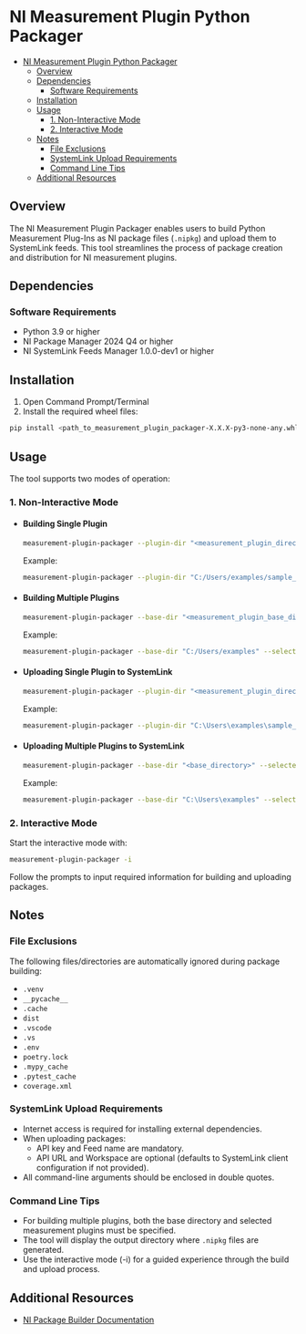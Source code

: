 # NI Measurement Plugin Python Packager

- [NI Measurement Plugin Python Packager](#ni-measurement-plugin-python-packager)
  - [Overview](#overview)
  - [Dependencies](#dependencies)
    - [Software Requirements](#software-requirements)
  - [Installation](#installation)
  - [Usage](#usage)
    - [1. Non-Interactive Mode](#1-non-interactive-mode)
    - [2. Interactive Mode](#2-interactive-mode)
  - [Notes](#notes)
    - [File Exclusions](#file-exclusions)
    - [SystemLink Upload Requirements](#systemlink-upload-requirements)
    - [Command Line Tips](#command-line-tips)
  - [Additional Resources](#additional-resources)

## Overview

The NI Measurement Plugin Packager enables users to build Python Measurement Plug-Ins as NI package files (`.nipkg`) and upload them to SystemLink feeds. This tool streamlines the process of package creation and distribution for NI measurement plugins.

## Dependencies

### Software Requirements

- Python 3.9 or higher
- NI Package Manager 2024 Q4 or higher
- NI SystemLink Feeds Manager 1.0.0-dev1 or higher

## Installation

1. Open Command Prompt/Terminal
2. Install the required wheel files:

```bash
pip install <path_to_measurement_plugin_packager-X.X.X-py3-none-any.whl> <path_to_nisystemlink_feeds_manager-X.X.X-py3-none-any.whl>
```

## Usage

The tool supports two modes of operation:

### 1. Non-Interactive Mode

- #### Building Single Plugin

  ```bash
  measurement-plugin-packager --plugin-dir "<measurement_plugin_directory>"
  ```

  Example:

  ```bash
  measurement-plugin-packager --plugin-dir "C:/Users/examples/sample_measurement"
  ```

- #### Building Multiple Plugins

  ```bash
  measurement-plugin-packager --base-dir "<measurement_plugin_base_directory>" --selected-meas-plugins "<plugin1,plugin2>"
  ```
  
  Example:
  
  ```bash
  measurement-plugin-packager --base-dir "C:/Users/examples" --selected-meas-plugins "sample_measurement,test_measurement"
  ```

- #### Uploading Single Plugin to SystemLink

  ```bash
  measurement-plugin-packager --plugin-dir "<measurement_plugin_directory>" --upload-packages --api-url "<systemlink_api_url>" --api-key "<api_key>" --workspace   "<workspace_name>" --feed-name "<feed_name>"
  ```
  
  Example:
  
  ```bash
  measurement-plugin-packager --plugin-dir "C:\Users\examples\sample_measurement" --upload-packages --api-url "https://dev-api.lifecyclesolutions.ni.com/"   --api-key "123234" --workspace "sample_workspace" --feed-name "example_feed"
  ```

- #### Uploading Multiple Plugins to SystemLink

  ```bash
  measurement-plugin-packager --base-dir "<base_directory>" --selected-meas-plugins "<plugin1,plugin2>" --upload-packages --api-url "<systemlink_api_url>"   --api-key "<api_key>" --workspace "<workspace_name>" --feed-name "<feed_name>"
  ```
  
  Example:
  
  ```bash
  measurement-plugin-packager --base-dir "C:\Users\examples" --selected-meas-plugins "sample_measurement,testing_measurement" --upload-packages --api-url "https://  dev-api.lifecyclesolutions.ni.com/" --api-key "123234" --workspace "sample_workspace" --feed-name "example_feed"
  ```

### 2. Interactive Mode

Start the interactive mode with:

```bash
measurement-plugin-packager -i
```

Follow the prompts to input required information for building and uploading packages.

<!-- TODO: Include example screenshots -->

## Notes

### File Exclusions

The following files/directories are automatically ignored during package building:

- `.venv`
- `__pycache__`
- `.cache`
- `dist`
- `.vscode`
- `.vs`
- `.env`
- `poetry.lock`
- `.mypy_cache`
- `.pytest_cache`
- `coverage.xml`

### SystemLink Upload Requirements

- Internet access is required for installing external dependencies.
- When uploading packages:
  - API key and Feed name are mandatory.
  <!-- To be decided -->
  - API URL and Workspace are optional (defaults to SystemLink client configuration if not provided).
- All command-line arguments should be enclosed in double quotes.

### Command Line Tips

- For building multiple plugins, both the base directory and selected measurement plugins must be specified.
- The tool will display the output directory where `.nipkg` files are generated.
- Use the interactive mode (-i) for a guided experience through the build and upload process.

## Additional Resources

- [NI Package Builder Documentation](https://www.ni.com/docs/en-US/bundle/package-manager/page/build-package-using-cli.html)
